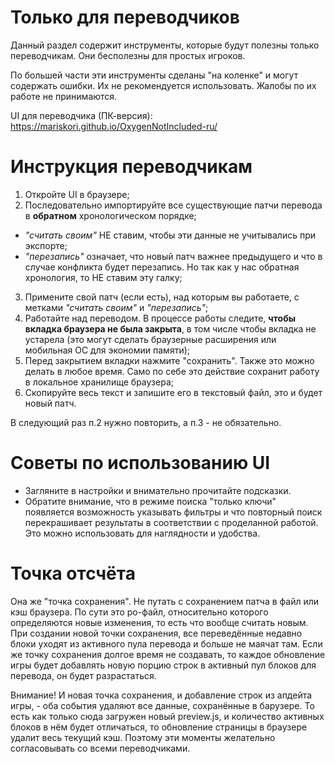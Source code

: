 # Только для переводчиков

Данный раздел содержит инструменты, которые будут полезны только переводчикам. Они бесполезны для простых игроков.

По большей части эти инструменты сделаны "на коленке" и могут содержать ошибки. Их не рекомендуется использовать. Жалобы по их работе не принимаются.

UI для переводчика (ПК-версия):<br>
https://mariskori.github.io/OxygenNotIncluded-ru/

# Инструкция переводчикам

1. Откройте UI в браузере;
2. Последовательно импортируйте все существующие патчи перевода в **обратном** хронологическом порядке;
  - *"считать своим"* НЕ ставим, чтобы эти данные не учитывались при экспорте;
  - *"перезапись"* означает, что новый патч важнее предыдущего и что в случае конфликта будет перезапись. Но так как у нас обратная хронология, то НЕ ставим эту галку;
3. Примените свой патч (если есть), над которым вы работаете, с метками *"считать своим"* и *"перезапись"*;
4. Работайте над переводом. В процессе работы следите, **чтобы вкладка браузера не была закрыта**, в том числе чтобы вкладка не устарела (это могут сделать браузерные расширения или мобильная ОС для экономии памяти);
5. Перед закрытием вкладки нажмите "сохранить". Также это можно делать в любое время. Само по себе это действие сохранит работу в локальное хранилище браузера;
6. Скопируйте весь текст и запишите его в текстовый файл, это и будет новый патч.

В следующий раз п.2 нужно повторить, а п.3 - не обязательно.

# Советы по использованию UI

- Загляните в настройки и внимательно прочитайте подсказки.
- Обратите внимание, что в режиме поиска "только ключи" появляется возможность указывать фильтры и что повторный поиск перекрашивает результаты в соответствии с проделанной работой. Это можно использовать для наглядности и удобства.

# Точка отсчёта

Она же "точка сохранения". Не путать с сохранением патча в файл или кэш браузера. По сути это po-файл, относительно которого определяются новые изменения, то есть что вообще считать новым. При создании новой точки сохранения, все переведённые недавно блоки уходят из активного пула перевода и больше не маячат там. Если же точку сохранения долгое время не создавать, то каждое обновление игры будет добавлять новую порцию строк в активный пул блоков для перевода, он будет разрастаться.

Внимание! И новая точка сохранения, и добавление строк из апдейта игры, - оба события удаляют все данные, сохранённые в барузере. То есть как только сюда загружен новый preview.js, и количество активных блоков в нём будет отличаться, то обновление страницы в браузере удалит весь текущий кэш. Поэтому эти моменты желательно согласовывать со всеми переводчиками.
